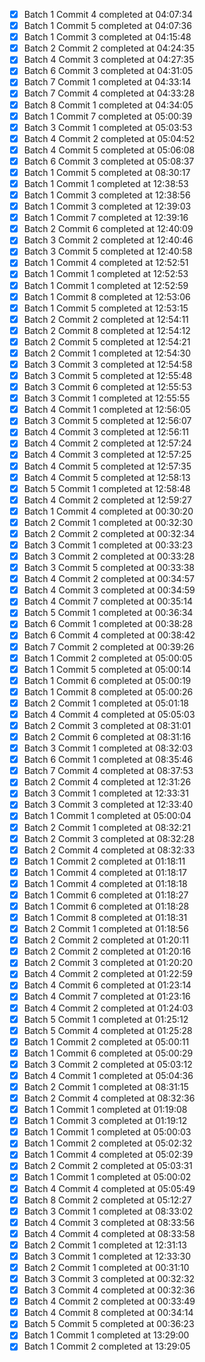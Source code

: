 - [x] Batch 1 Commit 4 completed at 04:07:34
- [x] Batch 1 Commit 5 completed at 04:07:36
- [x] Batch 1 Commit 3 completed at 04:15:48
- [x] Batch 2 Commit 2 completed at 04:24:35
- [x] Batch 4 Commit 3 completed at 04:27:35
- [x] Batch 6 Commit 3 completed at 04:31:05
- [x] Batch 7 Commit 1 completed at 04:33:14
- [x] Batch 7 Commit 4 completed at 04:33:28
- [x] Batch 8 Commit 1 completed at 04:34:05
- [x] Batch 1 Commit 7 completed at 05:00:39
- [x] Batch 3 Commit 1 completed at 05:03:53
- [x] Batch 4 Commit 2 completed at 05:04:52
- [x] Batch 4 Commit 5 completed at 05:06:08
- [x] Batch 6 Commit 3 completed at 05:08:37
- [x] Batch 1 Commit 5 completed at 08:30:17
- [x] Batch 1 Commit 1 completed at 12:38:53
- [x] Batch 1 Commit 3 completed at 12:38:56
- [x] Batch 1 Commit 3 completed at 12:39:03
- [x] Batch 1 Commit 7 completed at 12:39:16
- [x] Batch 2 Commit 6 completed at 12:40:09
- [x] Batch 3 Commit 2 completed at 12:40:46
- [x] Batch 3 Commit 5 completed at 12:40:58
- [x] Batch 1 Commit 4 completed at 12:52:51
- [x] Batch 1 Commit 1 completed at 12:52:53
- [x] Batch 1 Commit 1 completed at 12:52:59
- [x] Batch 1 Commit 8 completed at 12:53:06
- [x] Batch 1 Commit 5 completed at 12:53:15
- [x] Batch 2 Commit 2 completed at 12:54:11
- [x] Batch 2 Commit 8 completed at 12:54:12
- [x] Batch 2 Commit 5 completed at 12:54:21
- [x] Batch 2 Commit 1 completed at 12:54:30
- [x] Batch 3 Commit 3 completed at 12:54:58
- [x] Batch 3 Commit 5 completed at 12:55:48
- [x] Batch 3 Commit 6 completed at 12:55:53
- [x] Batch 3 Commit 1 completed at 12:55:55
- [x] Batch 4 Commit 1 completed at 12:56:05
- [x] Batch 3 Commit 5 completed at 12:56:07
- [x] Batch 4 Commit 3 completed at 12:56:11
- [x] Batch 4 Commit 2 completed at 12:57:24
- [x] Batch 4 Commit 3 completed at 12:57:25
- [x] Batch 4 Commit 5 completed at 12:57:35
- [x] Batch 4 Commit 5 completed at 12:58:13
- [x] Batch 5 Commit 1 completed at 12:58:48
- [x] Batch 4 Commit 2 completed at 12:59:27
- [x] Batch 1 Commit 4 completed at 00:30:20
- [x] Batch 2 Commit 1 completed at 00:32:30
- [x] Batch 2 Commit 2 completed at 00:32:34
- [x] Batch 3 Commit 1 completed at 00:33:23
- [x] Batch 3 Commit 2 completed at 00:33:28
- [x] Batch 3 Commit 5 completed at 00:33:38
- [x] Batch 4 Commit 2 completed at 00:34:57
- [x] Batch 4 Commit 3 completed at 00:34:59
- [x] Batch 4 Commit 7 completed at 00:35:14
- [x] Batch 5 Commit 1 completed at 00:36:34
- [x] Batch 6 Commit 1 completed at 00:38:28
- [x] Batch 6 Commit 4 completed at 00:38:42
- [x] Batch 7 Commit 2 completed at 00:39:26
- [x] Batch 1 Commit 2 completed at 05:00:05
- [x] Batch 1 Commit 5 completed at 05:00:14
- [x] Batch 1 Commit 6 completed at 05:00:19
- [x] Batch 1 Commit 8 completed at 05:00:26
- [x] Batch 2 Commit 1 completed at 05:01:18
- [x] Batch 4 Commit 4 completed at 05:05:03
- [x] Batch 2 Commit 3 completed at 08:31:01
- [x] Batch 2 Commit 6 completed at 08:31:16
- [x] Batch 3 Commit 1 completed at 08:32:03
- [x] Batch 6 Commit 1 completed at 08:35:46
- [x] Batch 7 Commit 4 completed at 08:37:53
- [x] Batch 2 Commit 4 completed at 12:31:26
- [x] Batch 3 Commit 1 completed at 12:33:31
- [x] Batch 3 Commit 3 completed at 12:33:40
- [x] Batch 1 Commit 1 completed at 05:00:04
- [x] Batch 2 Commit 1 completed at 08:32:21
- [x] Batch 2 Commit 3 completed at 08:32:28
- [x] Batch 2 Commit 4 completed at 08:32:33
- [x] Batch 1 Commit 2 completed at 01:18:11
- [x] Batch 1 Commit 4 completed at 01:18:17
- [x] Batch 1 Commit 4 completed at 01:18:18
- [x] Batch 1 Commit 6 completed at 01:18:27
- [x] Batch 1 Commit 6 completed at 01:18:28
- [x] Batch 1 Commit 8 completed at 01:18:31
- [x] Batch 2 Commit 1 completed at 01:18:56
- [x] Batch 2 Commit 2 completed at 01:20:11
- [x] Batch 2 Commit 2 completed at 01:20:16
- [x] Batch 2 Commit 3 completed at 01:20:20
- [x] Batch 4 Commit 2 completed at 01:22:59
- [x] Batch 4 Commit 6 completed at 01:23:14
- [x] Batch 4 Commit 7 completed at 01:23:16
- [x] Batch 4 Commit 2 completed at 01:24:03
- [x] Batch 5 Commit 1 completed at 01:25:12
- [x] Batch 5 Commit 4 completed at 01:25:28
- [x] Batch 1 Commit 2 completed at 05:00:11
- [x] Batch 1 Commit 6 completed at 05:00:29
- [x] Batch 3 Commit 2 completed at 05:03:12
- [x] Batch 4 Commit 1 completed at 05:04:36
- [x] Batch 2 Commit 1 completed at 08:31:15
- [x] Batch 2 Commit 4 completed at 08:32:36
- [x] Batch 1 Commit 1 completed at 01:19:08
- [x] Batch 1 Commit 3 completed at 01:19:12
- [x] Batch 1 Commit 1 completed at 05:00:03
- [x] Batch 1 Commit 2 completed at 05:02:32
- [x] Batch 1 Commit 4 completed at 05:02:39
- [x] Batch 2 Commit 2 completed at 05:03:31
- [x] Batch 1 Commit 1 completed at 05:00:02
- [x] Batch 4 Commit 4 completed at 05:05:49
- [x] Batch 8 Commit 2 completed at 05:12:27
- [x] Batch 3 Commit 1 completed at 08:33:02
- [x] Batch 4 Commit 3 completed at 08:33:56
- [x] Batch 4 Commit 4 completed at 08:33:58
- [x] Batch 2 Commit 1 completed at 12:31:13
- [x] Batch 3 Commit 1 completed at 12:33:30
- [x] Batch 2 Commit 1 completed at 00:31:10
- [x] Batch 3 Commit 3 completed at 00:32:32
- [x] Batch 3 Commit 4 completed at 00:32:36
- [x] Batch 4 Commit 2 completed at 00:33:49
- [x] Batch 4 Commit 8 completed at 00:34:14
- [x] Batch 5 Commit 5 completed at 00:36:23
- [x] Batch 1 Commit 1 completed at 13:29:00
- [x] Batch 1 Commit 2 completed at 13:29:05
